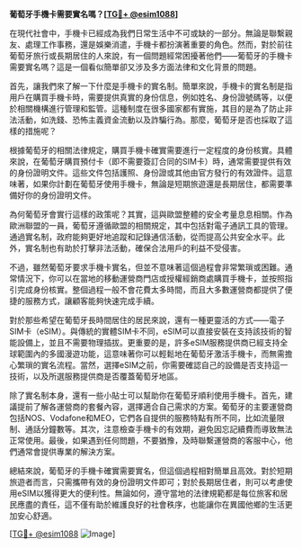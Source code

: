 **葡萄牙手機卡需要實名嗎？[[TG💪+ @esim1088](https://t.me/s/esim1088)]**

在現代社會中，手機卡已經成為我們日常生活中不可或缺的一部分。無論是聯繫親友、處理工作事務，還是娛樂消遣，手機卡都扮演著重要的角色。然而，對於前往葡萄牙旅行或長期居住的人來說，有一個問題經常困擾著他們——葡萄牙的手機卡需要實名嗎？這是一個看似簡單卻又涉及多方面法律和文化背景的問題。

首先，讓我們來了解一下什麼是手機卡的實名制。簡單來說，手機卡的實名制是指用戶在購買手機卡時，需要提供真實的身份信息，例如姓名、身份證號碼等，以便於相關機構進行管理和監管。這種制度在很多國家都有實施，其目的是為了防止非法活動，如洗錢、恐怖主義資金流動以及詐騙行為。那麼，葡萄牙是否也採取了這樣的措施呢？

根據葡萄牙的相關法律規定，購買手機卡確實需要進行一定程度的身份核實。具體來說，在葡萄牙購買預付卡（即不需要簽訂合同的SIM卡）時，通常需要提供有效的身份證明文件。這些文件包括護照、身份證或其他由官方發行的有效證件。這意味著，如果你計劃在葡萄牙使用手機卡，無論是短期旅遊還是長期居住，都需要準備好你的身份證明文件。

為何葡萄牙會實行這樣的政策呢？其實，這與歐盟整體的安全考量息息相關。作為歐洲聯盟的一員，葡萄牙遵循歐盟的相關規定，其中包括對電子通訊工具的管理。通過實名制，政府能夠更好地追蹤和記錄通信活動，從而提高公共安全水平。此外，實名制也有助於打擊非法活動，確保合法用戶的利益不受侵害。

不過，雖然葡萄牙要求手機卡實名，但並不意味著這個過程會非常繁瑣或困難。通常情況下，你可以在當地的移動運營商門店或授權經銷商處購買手機卡，並按照指引完成身份核實。整個過程一般不會花費太多時間，而且大多數運營商都提供了便捷的服務方式，讓顧客能夠快速完成手續。

對於那些希望在葡萄牙長時間居住的居民來說，還有一種更靈活的方式——電子SIM卡（eSIM）。與傳統的實體SIM卡不同，eSIM可以直接安裝在支持該技術的智能設備上，並且不需要物理插拔。更重要的是，許多eSIM服務提供商已經支持全球範圍內的多國漫遊功能，這意味著你可以輕鬆地在葡萄牙激活手機卡，而無需擔心繁瑣的實名流程。當然，選擇eSIM之前，你需要確認自己的設備是否支持這一技術，以及所選服務提供商是否覆蓋葡萄牙地區。

除了實名制本身，還有一些小貼士可以幫助你在葡萄牙順利使用手機卡。首先，建議提前了解各運營商的套餐內容，選擇適合自己需求的方案。葡萄牙的主要運營商包括NOS、Vodafone和MEO，它們各自提供的服務特點有所不同，比如流量限制、通話分鐘數等。其次，注意檢查手機卡的有效期，避免因忘記續費而導致無法正常使用。最後，如果遇到任何問題，不要猶豫，及時聯繫運營商的客服中心，他們通常會提供專業的解決方案。

總結來說，葡萄牙的手機卡確實需要實名，但這個過程相對簡單且高效。對於短期旅遊者而言，只需攜帶有效的身份證明文件即可；對於長期居住者，則可以考慮使用eSIM以獲得更大的便利性。無論如何，遵守當地的法律規範都是每位旅客和居民應盡的責任，這不僅有助於維護良好的社會秩序，也能讓你在異國他鄉的生活更加安心舒適。

[[TG💪+ @esim1088](https://t.me/s/esim1088) ![Image](https://i.postimg.cc/4NQfJmqS/Snipaste-2025-05-13-00-14-12.png)]